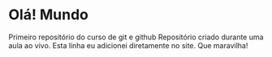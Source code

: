 # Olá! Mundo
Primeiro repositório do curso de git e github
Repositório criado durante uma aula ao vivo.
Esta linha eu adicionei diretamente no site. Que maravilha!
